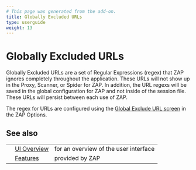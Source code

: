 ```yaml
---
# This page was generated from the add-on.
title: Globally Excluded URLs
type: userguide
weight: 13
---
```


# Globally Excluded URLs

Globally Excluded URLs are a set of Regular Expressions
(regex) that ZAP ignores completely throughout the application.
These URLs will not show up in the Proxy, Scanner, or Spider for
ZAP. In addition, the URL regexs will be saved in the global
configuration for ZAP and not inside of the session file. These
URLs will persist between each use of ZAP.

The regex for URLs are configured using the [Global
Exclude URL screen](/docs/desktop/ui/dialogs/options/globalexcludeurl/) in the ZAP Options.

## See also

|   |                                           |                                       |
|---|-------------------------------------------|---------------------------------------|
|   | [UI Overview](/docs/desktop/ui/)          | for an overview of the user interface |
|   | [Features](/docs/desktop/start/features/) | provided by ZAP                       |
